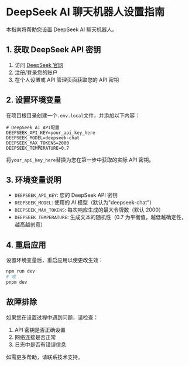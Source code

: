 # DeepSeek AI 聊天机器人设置指南

本指南将帮助您设置 DeepSeek AI 聊天机器人。

## 1. 获取 DeepSeek API 密钥

1. 访问 [DeepSeek 官网](https://deepseek.com)
2. 注册/登录您的账户
3. 在个人设置或 API 管理页面获取您的 API 密钥

## 2. 设置环境变量

在项目根目录创建一个`.env.local`文件，并添加以下内容：

```
# DeepSeek AI API配置
DEEPSEEK_API_KEY=your_api_key_here
DEEPSEEK_MODEL=deepseek-chat
DEEPSEEK_MAX_TOKENS=2000
DEEPSEEK_TEMPERATURE=0.7
```

将`your_api_key_here`替换为您在第一步中获取的实际 API 密钥。

## 3. 环境变量说明

- `DEEPSEEK_API_KEY`: 您的 DeepSeek API 密钥
- `DEEPSEEK_MODEL`: 使用的 AI 模型（默认为"deepseek-chat"）
- `DEEPSEEK_MAX_TOKENS`: 每次响应生成的最大令牌数（默认 2000）
- `DEEPSEEK_TEMPERATURE`: 生成文本的随机性（0.7 为平衡值，越低越确定性，越高越创意）

## 4. 重启应用

设置环境变量后，重启应用以使更改生效：

```bash
npm run dev
# 或
pnpm dev
```

## 故障排除

如果您在设置过程中遇到问题，请检查：

1. API 密钥是否正确设置
2. 网络连接是否正常
3. 日志中是否有错误信息

如需更多帮助，请联系技术支持。
